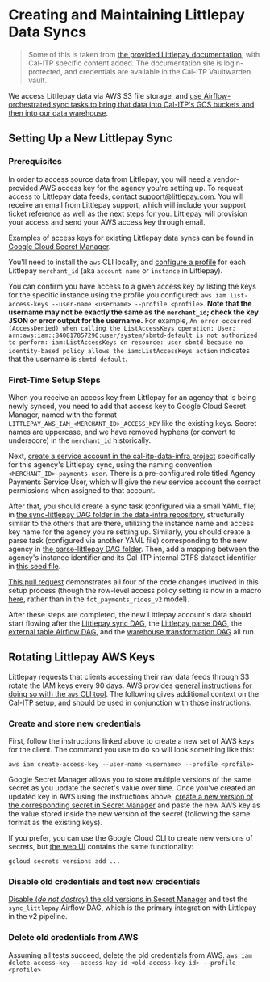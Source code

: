# Creating and Maintaining Littlepay Data Syncs

> Some of this is taken from [the provided Littlepay documentation](https://docs.littlepay.io/data/faq/), with Cal-ITP specific content added. The documentation site is login-protected, and credentials are available in the Cal-ITP Vaultwarden vault.

We access Littlepay data via AWS S3 file storage, and [use Airflow-orchestrated sync tasks to bring that data into Cal-ITP's GCS buckets and then into our data warehouse](https://docs.calitp.org/data-infra/architecture/data.html).

## Setting Up a New Littlepay Sync

### Prerequisites

In order to access source data from Littlepay, you will need a vendor-provided AWS access key for the agency you're setting up. To request access to Littlepay data feeds, contact support@littlepay.com. You will receive an email from Littlepay support, which will include your support ticket reference as well as the next steps for you. Littlepay will provision your access and send your AWS access key through email.

Examples of access keys for existing Littlepay data syncs can be found in [Google Cloud Secret Manager](https://console.cloud.google.com/security/secret-manager?project=cal-itp-data-infra).

You'll need to install the `aws` CLI locally, and [configure a profile](https://docs.aws.amazon.com/cli/latest/userguide/getting-started-quickstart.html) for each Littlepay `merchant_id` (aka `account name` or `instance` in Littlepay).

You can confirm you have access to a given access key by listing the keys for the specific instance using the profile you configured:
`aws iam list-access-keys --user-name <username> --profile <profile>`. **Note that the username may not be exactly the same as the `merchant_id`; check the key JSON or error output for the username.** For example, `An error occurred (AccessDenied) when calling the ListAccessKeys operation: User: arn:aws:iam::840817857296:user/system/sbmtd-default is not authorized to perform: iam:ListAccessKeys on resource: user sbmtd because no identity-based policy allows the iam:ListAccessKeys action` indicates that the username is `sbmtd-default`.

### First-Time Setup Steps

When you receive an access key from Littlepay for an agency that is being newly synced, you need to add that access key to Google Cloud Secret Manager, named with the format `LITTLEPAY_AWS_IAM_<MERCHANT_ID>_ACCESS_KEY` like the existing keys. Secret names are uppercase, and we have removed hyphens (or convert to underscore) in the `merchant_id` historically.

Next, [create a service account in the cal-itp-data-infra project](https://console.cloud.google.com/iam-admin/serviceaccounts/create?walkthrough_id=iam--create-service-account&project=cal-itp-data-infra#step_index=1) specifically for this agency's Littlepay sync, using the naming convention `<MERCHANT_ID>-payments-user`. There is a pre-configured role titled Agency Payments Service User, which will give the new service account the correct permissions when assigned to that account.

After that, you should create a sync task (configured via a small YAML file) in [the sync-littlepay DAG folder in the data-infra repository](https://github.com/cal-itp/data-infra/tree/8516a1a4ab2ecfe6ef33e3fbc4224bcedbd06e98/airflow/dags/sync_littlepay), structurally similar to the others that are there, utilizing the instance name and access key name for the agency you're setting up. Similarly, you should create a parse task (configured via another YAML file) corresponding to the new agency in [the parse-littlepay DAG folder](https://github.com/cal-itp/data-infra/tree/8516a1a4ab2ecfe6ef33e3fbc4224bcedbd06e98/airflow/dags/parse_littlepay). Then, add a mapping between the agency's instance identifier and its Cal-ITP internal GTFS dataset identifier in [this seed file](https://github.com/cal-itp/data-infra/blob/main/warehouse/seeds/payments_gtfs_datasets.csv).

[This pull request](https://github.com/cal-itp/data-infra/pull/2928/files) demonstrates all four of the code changes involved in this setup process (though the row-level access policy setting is now in a macro [here](https://github.com/cal-itp/data-infra/blob/main/warehouse/macros/create_row_access_policy.sql#L21), rather than in the `fct_payments_rides_v2` model).

After these steps are completed, the new Littlepay account's data should start flowing after the [Littlepay sync DAG](https://o1d2fa0877cf3fb10p-tp.appspot.com/dags/sync_littlepay/grid), the [Littlepay parse DAG](https://o1d2fa0877cf3fb10p-tp.appspot.com/dags/parse_littlepay/grid), the [external table Airflow DAG](https://o1d2fa0877cf3fb10p-tp.appspot.com/dags/create_external_tables/grid), and the [warehouse transformation DAG](https://o1d2fa0877cf3fb10p-tp.appspot.com/dags/transform_warehouse/grid) all run.

## Rotating Littlepay AWS Keys

Littlepay requests that clients accessing their raw data feeds through S3 rotate the IAM keys every 90 days. AWS provides [general instructions for doing so with the `aws` CLI tool](https://aws.amazon.com/blogs/security/how-to-rotate-access-keys-for-iam-users/). The following gives additional context on the Cal-ITP setup, and should be used in conjunction with those instructions.

### Create and store new credentials

First, follow the instructions linked above to create a new set of AWS keys for the client. The command you use to do so will look something like this:

`aws iam create-access-key --user-name <username> --profile <profile>`

Google Secret Manager allows you to store multiple versions of the same secret as you update the secret's value over time. Once you've created an updated key in AWS using the instructions above, [create a new version of the corresponding secret in Secret Manager](https://cloud.google.com/secret-manager/docs/add-secret-version) and paste the new AWS key as the value stored inside the new version of the secret (following the same format as the existing keys).

If you prefer, you can use the Google Cloud CLI to create new versions of secrets, but [the web UI](https://console.cloud.google.com/security/secret-manager?project=cal-itp-data-infra) contains the same functionality:

`gcloud secrets versions add ...`

### Disable old credentials and test new credentials

[Disable (*do not destroy*) the old versions in Secret Manager](https://cloud.google.com/secret-manager/docs/disable-secret-version) and test the `sync_littlepay` Airflow DAG, which is the primary integration with Littlepay in the v2 pipeline.

### Delete old credentials from AWS

Assuming all tests succeed, delete the old credentials from AWS.
`aws iam delete-access-key --access-key-id <old-access-key-id> --profile <profile>`
